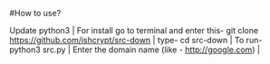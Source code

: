 #How to use?

Update python3   |
For install go to terminal and enter this- git clone https://github.com/ishcrypt/src-down  |
type- cd src-down    |
To run- python3 src.py       |
Enter the domain name (like - http://google.com)     |
